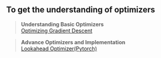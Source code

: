## To get the understanding of optimizers

> **Understanding Basic Optimizers**  
[Optimizing Gradient Descent](https://ruder.io/optimizing-gradient-descent/)  

> **Advance Optimizers and Implementation**  
[Lookahead Optimizer(Pytorch)](https://github.com/lonePatient/lookahead_pytorch)  

